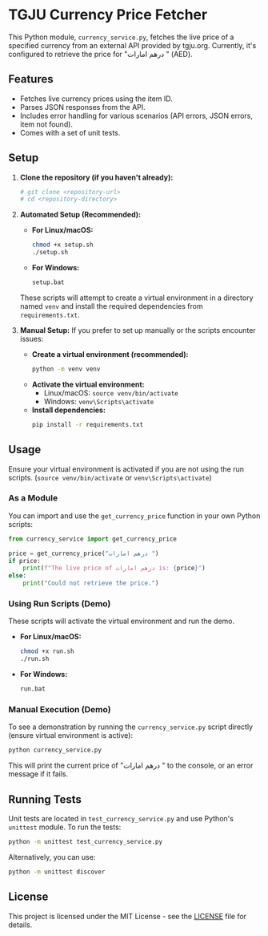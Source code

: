 # TGJU Currency Price Fetcher

This Python module, `currency_service.py`, fetches the live price of a specified currency from an external API provided by tgju.org. Currently, it's configured to retrieve the price for "درهم امارات " (AED).

## Features

-   Fetches live currency prices using the item ID.
-   Parses JSON responses from the API.
-   Includes error handling for various scenarios (API errors, JSON errors, item not found).
-   Comes with a set of unit tests.

## Setup

1.  **Clone the repository (if you haven't already):**
    ```bash
    # git clone <repository-url>
    # cd <repository-directory>
    ```

2.  **Automated Setup (Recommended):**
    *   **For Linux/macOS:**
        ```bash
        chmod +x setup.sh
        ./setup.sh
        ```
    *   **For Windows:**
        ```bat
        setup.bat
        ```
    These scripts will attempt to create a virtual environment in a directory named `venv` and install the required dependencies from `requirements.txt`.

3.  **Manual Setup:**
    If you prefer to set up manually or the scripts encounter issues:
    *   **Create a virtual environment (recommended):**
        ```bash
        python -m venv venv
        ```
    *   **Activate the virtual environment:**
        *   Linux/macOS: `source venv/bin/activate`
        *   Windows: `venv\Scripts\activate`
    *   **Install dependencies:**
        ```bash
        pip install -r requirements.txt
        ```

## Usage

Ensure your virtual environment is activated if you are not using the run scripts.
(`source venv/bin/activate` or `venv\Scripts\activate`)

### As a Module

You can import and use the `get_currency_price` function in your own Python scripts:

```python
from currency_service import get_currency_price

price = get_currency_price("درهم امارات ")
if price:
    print(f"The live price of درهم امارات is: {price}")
else:
    print("Could not retrieve the price.")
```

### Using Run Scripts (Demo)

These scripts will activate the virtual environment and run the demo.
*   **For Linux/macOS:**
    ```bash
    chmod +x run.sh
    ./run.sh
    ```
*   **For Windows:**
    ```bat
    run.bat
    ```

### Manual Execution (Demo)

To see a demonstration by running the `currency_service.py` script directly (ensure virtual environment is active):

```bash
python currency_service.py
```
This will print the current price of "درهم امارات " to the console, or an error message if it fails.

## Running Tests

Unit tests are located in `test_currency_service.py` and use Python's `unittest` module. To run the tests:

```bash
python -m unittest test_currency_service.py
```
Alternatively, you can use:
```bash
python -m unittest discover
```

## License

This project is licensed under the MIT License - see the [LICENSE](LICENSE) file for details.

